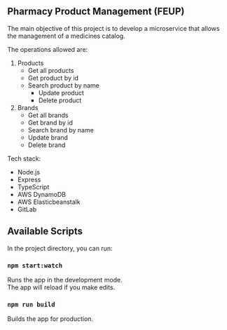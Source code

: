 ## Pharmacy Product Management (FEUP)

The main objective of this project is to develop a microservice that allows the management of a medicines catalog.

The operations allowed are:

1. Products
   - Get all products
   - Get product by id
   * Search product by name
     - Update product
     - Delete product
2. Brands
   - Get all brands
   - Get brand by id
   - Search brand by name
   - Update brand
   - Delete brand

Tech stack:

- Node.js
- Express
- TypeScript
- AWS DynamoDB
- AWS Elasticbeanstalk
- GitLab

## Available Scripts

In the project directory, you can run:

### `npm start:watch`

Runs the app in the development mode.<br>
The app will reload if you make edits.

### `npm run build`

Builds the app for production.

